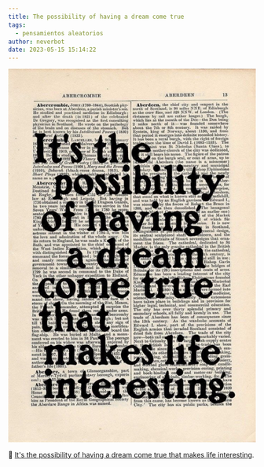 ```yaml
---
title: The possibility of having a dream come true
tags:
  - pensamientos aleatorios
author: neverbot
date: 2023-05-15 15:14:22
---
```





![](./the-possibility-of-having-a-dream-come-true/313278584ff802f0dd94c63f05b1960800b92112.png)

🔗 [It's the possibility of having a dream come true that makes life interesting](https://neverbot.tumblr.com/post/709008030498537472).
